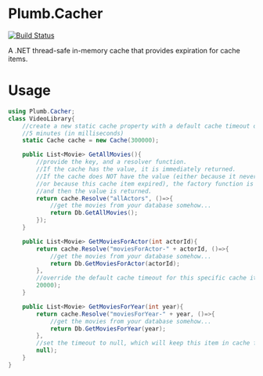 # Plumb.Cacher

[![Build Status](https://travis-ci.org/TwitchBronBron/Plumb.Cacher.svg?branch=master)](https://travis-ci.org/TwitchBronBron/Plumb.Cacher.svg?branch=master)

A .NET thread-safe in-memory cache that provides expiration for cache items.


# Usage

```csharp
using Plumb.Cacher;
class VideoLibrary{
    //create a new static cache property with a default cache timeout of 
    //5 minutes (in milliseconds)
    static Cache cache = new Cache(300000);

    public List<Movie> GetAllMovies(){
        //provide the key, and a resolver function.
        //If the cache has the value, it is immediately returned.
        //If the cache does NOT have the value (either because it never had it
        //or because this cache item expired), the factory function is called,
        //and then the value is returned. 
        return cache.Resolve("allActors", ()=>{
            //get the movies from your database somehow...
            return Db.GetAllMovies();
        });
    }

    public List<Movie> GetMoviesForActor(int actorId){
        return cache.Resolve("moviesForActor-" + actorId, ()=>{
            //get the movies from your database somehow...
            return Db.GetMoviesForActor(actorId);
        }, 
        //override the default cache timeout for this specific cache item
        20000);
    }

    public List<Movie> GetMoviesForYear(int year){
        return cache.Resolve("moviesForYear-" + year, ()=>{
            //get the movies from your database somehow...
            return Db.GetMoviesForYear(year);
        }, 
        //set the timeout to null, which will keep this item in cache forever
        null);
    }
}
```
    



